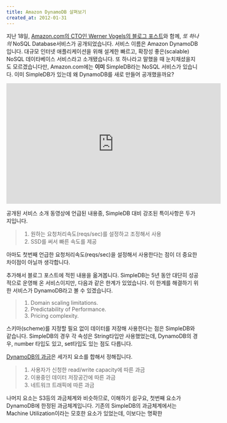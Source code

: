 ```yaml
---
title: Amazon DynamoDB 살펴보기
created_at: 2012-01-31
---
```


지난 18일, [Amazon.com의 CTO인 Werner Vogels의 블로그 포스트](http://www.allthingsdistributed.com/2012/01/amazon-dynamodb.html)와 함께, *또 하나의* NoSQL Database서비스가 공개되었습니다. 서비스 이름은 Amazon DynamoDB입니다. 대규모 인터넷 애플리케이션을 위해 설계한  빠르고, 확장성 좋은(scalable) NoSQL 데이타베이스 서비스라고 소개됐습니다. 또 하나라고 말했을 때 눈치채셨을지도 모르겠습니다만, Amazon.com에는 __이미__ SimpleDB라는 NoSQL 서비스가 있습니다. 이미 SimpleDB가 있는데 왜 DynamoDB를 새로 만들어 공개했을까요?

<iframe width="560" height="315" src="http://www.youtube.com/embed/oz-7wJJ9HZ0" frameborder="0" allowfullscreen="true"></iframe>

공개된 서비스 소개 동영상에 언급된 내용중, SimpleDB 대비 강조된 특이사항은 두가지입니다.

> 1. 원하는 요청처리속도(reqs/sec)를 설정하고 조정해서 사용 
> 1. SSD를 써서 빠른 속도를 제공

아마도 첫번째 언급한 요청처리속도(reqs/sec)을 설정해서 사용한다는 점이 더 중요한 차이점이 아닐까 생각합니다. 

추가해서 블로그 포스트에 적힌 내용을 옮겨봅니다. SimpleDB는 5년 동안 대단히 성공적으로 운영해 온 서비스이지만, 다음과 같은 한계가 있었습니다. 이 한계를 해결하기 위한 서비스가 DynamoDB라고 볼 수 있겠습니다.

> 1. Domain scaling limitations.
> 1. Predictability of Performance.
> 1. Pricing complexity.

스키마(scheme)를 지정할 필요 없이 데이터를 저장해 사용한다는 점은 SimpleDB와 같습니다. SimpleDB의 경우 각 속성은 String타입만 사용했었는데, DynamoDB의 경우, number 타입도 있고, set타입도 있는 점도 다릅니다. 

[DynamoDB의 과금](http://aws.amazon.com/dynamodb/#pricing)은 세가지 요소를 합해서 정해집니다.

> 1. 사용자가 신청한 read/write capacity에 따른 과금
> 1. 이용중인 데이터 저장공간에 따른 과금
> 1. 네트워크 트래픽에 따른 과금

나머지 요소는 S3등의 과금체계와 비슷하므로, 이해하기 쉽구요, 첫번째 요소가 DynamoDB에 한정된 과금체계입니다. 기존의 SimpleDB의 과금체계에서는 Machine Utilization이라는 모호한 요소가 있었는데, 이보다는 명확한 
